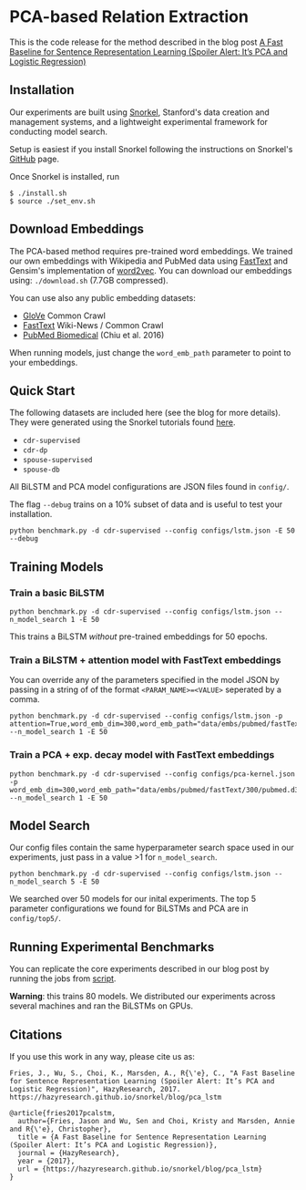 # PCA-based Relation Extraction
This is the code release for the method described in the blog post [A Fast Baseline for Sentence Representation Learning (Spoiler Alert: It’s PCA and Logistic Regression)](https://hazyresearch.github.io/snorkel/blog/pca_lstm)


## Installation

Our experiments are built using [Snorkel](https://hazyresearch.github.io/snorkel/), Stanford's data creation and management systems, and a lightweight experimental framework for conducting model search.

Setup is easiest if you install Snorkel following the instructions on Snorkel's [GitHub](https://github.com/HazyResearch/snorkel) page.

Once Snorkel is installed, run 

```
$ ./install.sh
$ source ./set_env.sh
```

## Download Embeddings
The PCA-based method requires pre-trained word embeddings. We trained our own embeddings with Wikipedia and PubMed data using [FastText](https://github.com/facebookresearch/fastText) and Gensim's implementation of [word2vec](https://radimrehurek.com/gensim/models/word2vec.html). You can download our embeddings using:
`./download.sh` (7.7GB compressed).

You can use also any public embedding datasets:

- [GloVe](https://nlp.stanford.edu/projects/glove/) Common Crawl
- [FastText](https://fasttext.cc/docs/en/english-vectors.html) Wiki-News / Common Crawl
- [PubMed Biomedical](<https://drive.google.com/open?id=0BzMCqpcgEJgiUWs0ZnU0NlFTam8>) (Chiu et al. 2016)

When running models, just change the `word_emb_path` parameter to point to your embeddings. 

## Quick Start

The following datasets are included here (see the blog for more details). They were generated using the Snorkel tutorials found [here](https://github.com/HazyResearch/snorkel/tree/master/tutorials).

- `cdr-supervised` 
- `cdr-dp` 
- `spouse-supervised`
- `spouse-db`

All BiLSTM and PCA model configurations are JSON files found in `config/`.

The flag `--debug` trains on a 10% subset of data and is useful to test your installation.

```
python benchmark.py -d cdr-supervised --config configs/lstm.json -E 50 --debug
```

## Training Models

### Train a basic BiLSTM

```
python benchmark.py -d cdr-supervised --config configs/lstm.json --n_model_search 1 -E 50
```

This trains a BiLSTM *without* pre-trained embeddings for 50 epochs. 

### Train a BiLSTM + attention model with FastText embeddings

You can override any of the parameters specified in the model JSON by passing in a string of of the format `<PARAM_NAME>=<VALUE>` seperated by a comma. 

```
python benchmark.py -d cdr-supervised --config configs/lstm.json -p attention=True,word_emb_dim=300,word_emb_path="data/embs/pubmed/fastText/300/pubmed.d300.w30.neg10.fasttext.vec" --n_model_search 1 -E 50
```

### Train a PCA + exp. decay model with FastText embeddings

```
python benchmark.py -d cdr-supervised --config configs/pca-kernel.json -p word_emb_dim=300,word_emb_path="data/embs/pubmed/fastText/300/pubmed.d300.w30.neg10.fasttext.vec" --n_model_search 1 -E 50
```

## Model Search
Our config files contain the same hyperparameter search space used in our experiments, just pass in a value >1 for `n_model_search`. 

```
python benchmark.py -d cdr-supervised --config configs/lstm.json --n_model_search 5 -E 50
```

We searched over 50 models for our inital experiments. The top 5 parameter configurations we found for BiLSTMs and PCA are in `config/top5/`.


## Running Experimental Benchmarks

You can replicate the core experiments described in our blog post by running the jobs from [script](https://github.com/HazyResearch/PCA-Relation-Extraction/blob/master/experiments.sh). 

**Warning**: this trains 80 models. We distributed our experiments across several machines and ran the BiLSTMs on GPUs. 


## Citations

If you use this work in any way, please cite us as:

```
Fries, J., Wu, S., Choi, K., Marsden, A., R{\'e}, C., "A Fast Baseline for Sentence Representation Learning (Spoiler Alert: It’s PCA and Logistic Regression)", HazyResearch, 2017. https://hazyresearch.github.io/snorkel/blog/pca_lstm
```

```
@article{fries2017pcalstm,
  author={Fries, Jason and Wu, Sen and Choi, Kristy and Marsden, Annie and R{\'e}, Christopher},
  title = {A Fast Baseline for Sentence Representation Learning (Spoiler Alert: It’s PCA and Logistic Regression)},
  journal = {HazyResearch},
  year = {2017},
  url = {https://hazyresearch.github.io/snorkel/blog/pca_lstm}
}
```
